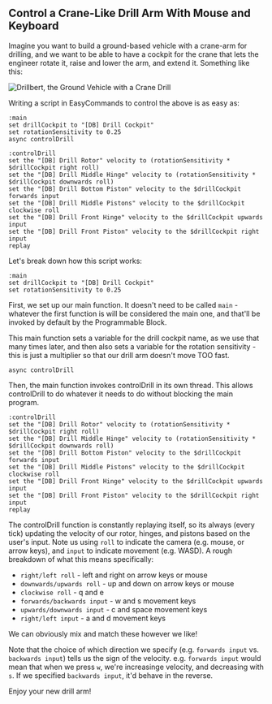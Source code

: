 ﻿## Control a Crane-Like Drill Arm With Mouse and Keyboard

Imagine you want to build a ground-based vehicle with a crane-arm for drilling, and we want to be able to have a cockpit for the crane that lets the engineer rotate it, raise and lower the arm, and extend it. Something like this:

![Drillbert, the Ground Vehicle with a Crane Drill](https://i.imgur.com/Jms5v3r.gif)

Writing a script in EasyCommands to control the above is as easy as:

```
:main
set drillCockpit to "[DB] Drill Cockpit"
set rotationSensitivity to 0.25
async controlDrill

:controlDrill
set the "[DB] Drill Rotor" velocity to (rotationSensitivity * $drillCockpit right roll)
set the "[DB] Drill Middle Hinge" velocity to (rotationSensitivity * $drillCockpit downwards roll)
set the "[DB] Drill Bottom Piston" velocity to the $drillCockpit forwards input
set the "[DB] Drill Middle Pistons" velocity to the $drillCockpit clockwise roll
set the "[DB] Drill Front Hinge" velocity to the $drillCockpit upwards input
set the "[DB] Drill Front Piston" velocity to the $drillCockpit right input
replay
```

Let's break down how this script works:

```
:main
set drillCockpit to "[DB] Drill Cockpit"
set rotationSensitivity to 0.25
```

First, we set up our main function. It doesn't need to be called `main` - whatever the first function is will be considered the main one, and that'll be invoked by default by the Programmable Block.

This main function sets a variable for the drill cockpit name, as we use that many times later, and then also sets a variable for the rotation sensitivity - this is just a multiplier so that our drill arm doesn't move TOO fast.

```
async controlDrill
```

Then, the main function invokes controlDrill in its own thread. This allows controlDrill to do whatever it needs to do without blocking the main program.

```
:controlDrill
set the "[DB] Drill Rotor" velocity to (rotationSensitivity * $drillCockpit right roll)
set the "[DB] Drill Middle Hinge" velocity to (rotationSensitivity * $drillCockpit downwards roll)
set the "[DB] Drill Bottom Piston" velocity to the $drillCockpit forwards input
set the "[DB] Drill Middle Pistons" velocity to the $drillCockpit clockwise roll
set the "[DB] Drill Front Hinge" velocity to the $drillCockpit upwards input
set the "[DB] Drill Front Piston" velocity to the $drillCockpit right input
replay
```

The controlDrill function is constantly replaying itself, so its always (every tick) updating the velocity of our rotor, hinges, and pistons based on the user's input. Note us using `roll` to indicate the camera (e.g. mouse, or arrow keys), and `input` to indicate movement (e.g. WASD). A rough breakdown of what this means specifically:
* `right/left roll` - left and right on arrow keys or mouse
* `downwards/upwards roll` - up and down on arrow keys or mouse
* `clockwise roll` - q and e
* `forwards/backwards input` - w and s movement keys
* `upwards/downwards input` - c and space movement keys
* `right/left input` - a and d movement keys

We can obviously mix and match these however we like!

Note that the choice of which direction we specify (e.g. `forwards input` vs. `backwards input`) tells us the sign of the velocity. e.g. `forwards input` would mean that when we press `w`, we're increasinge velocity, and decreasing with `s`. If we specified `backwards input`, it'd behave in the reverse.

Enjoy your new drill arm!
